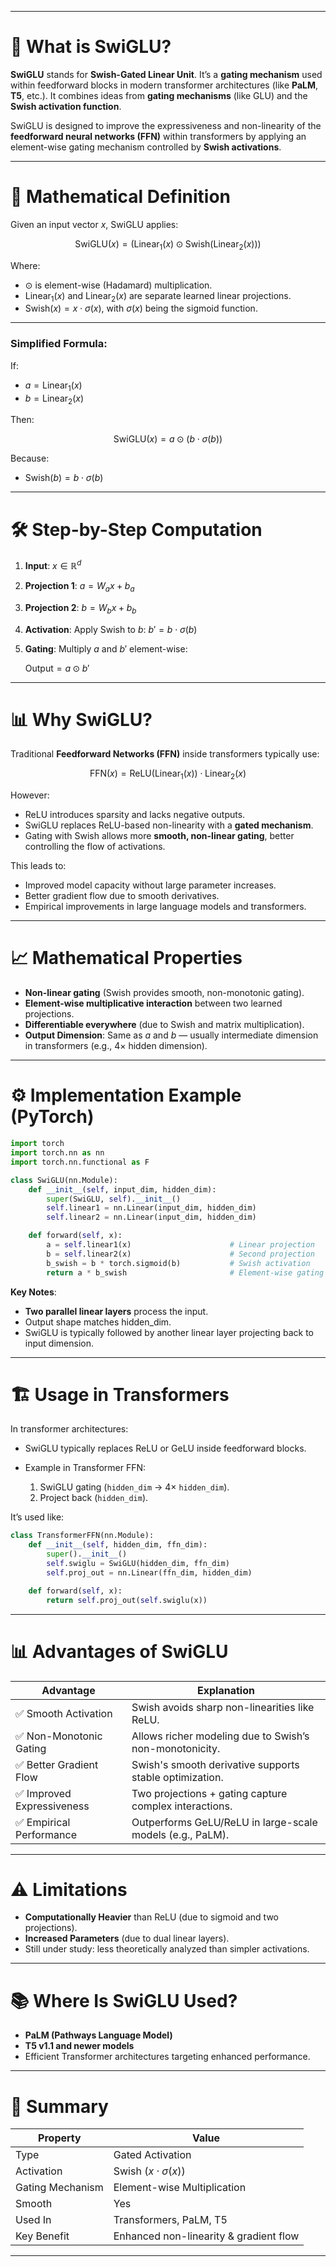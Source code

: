 
---

# 🎯 What is SwiGLU?

**SwiGLU** stands for **Swish-Gated Linear Unit**. It’s a **gating mechanism** used within feedforward blocks in modern transformer architectures (like **PaLM**, **T5**, etc.). It combines ideas from **gating mechanisms** (like GLU) and the **Swish activation function**.

SwiGLU is designed to improve the expressiveness and non-linearity of the **feedforward neural networks (FFN)** within transformers by applying an element-wise gating mechanism controlled by **Swish activations**.

---

# 🔬 Mathematical Definition

Given an input vector $x$, SwiGLU applies:

$$
\text{SwiGLU}(x) = (\text{Linear}_1(x) \odot \text{Swish}(\text{Linear}_2(x)))
$$

Where:

* $\odot$ is element-wise (Hadamard) multiplication.
* $\text{Linear}_1(x)$ and $\text{Linear}_2(x)$ are separate learned linear projections.
* $\text{Swish}(x) = x \cdot \sigma(x)$, with $\sigma(x)$ being the sigmoid function.

---

### Simplified Formula:

If:

* $a = \text{Linear}_1(x)$
* $b = \text{Linear}_2(x)$

Then:

$$
\text{SwiGLU}(x) = a \odot (b \cdot \sigma(b))
$$

Because:

* $\text{Swish}(b) = b \cdot \sigma(b)$

---

# 🛠️ Step-by-Step Computation

1. **Input**: $x \in \mathbb{R}^d$
2. **Projection 1**: $a = W_a x + b_a$
3. **Projection 2**: $b = W_b x + b_b$
4. **Activation**: Apply Swish to $b$: $b' = b \cdot \sigma(b)$
5. **Gating**: Multiply $a$ and $b'$ element-wise:

   
   $\text{Output} = a \odot b'$

---

# 📊 Why SwiGLU?

Traditional **Feedforward Networks (FFN)** inside transformers typically use:

$$
\text{FFN}(x) = \text{ReLU}(\text{Linear}_1(x)) \cdot \text{Linear}_2(x)
$$

However:

* ReLU introduces sparsity and lacks negative outputs.
* SwiGLU replaces ReLU-based non-linearity with a **gated mechanism**.
* Gating with Swish allows more **smooth, non-linear gating**, better controlling the flow of activations.

This leads to:

* Improved model capacity without large parameter increases.
* Better gradient flow due to smooth derivatives.
* Empirical improvements in large language models and transformers.

---

# 📈 Mathematical Properties

* **Non-linear gating** (Swish provides smooth, non-monotonic gating).
* **Element-wise multiplicative interaction** between two learned projections.
* **Differentiable everywhere** (due to Swish and matrix multiplication).
* **Output Dimension**: Same as $a$ and $b$ — usually intermediate dimension in transformers (e.g., 4× hidden dimension).

---

# ⚙️ Implementation Example (PyTorch)

```python
import torch
import torch.nn as nn
import torch.nn.functional as F

class SwiGLU(nn.Module):
    def __init__(self, input_dim, hidden_dim):
        super(SwiGLU, self).__init__()
        self.linear1 = nn.Linear(input_dim, hidden_dim)
        self.linear2 = nn.Linear(input_dim, hidden_dim)

    def forward(self, x):
        a = self.linear1(x)                      # Linear projection
        b = self.linear2(x)                      # Second projection
        b_swish = b * torch.sigmoid(b)           # Swish activation
        return a * b_swish                       # Element-wise gating
```

**Key Notes**:

* **Two parallel linear layers** process the input.
* Output shape matches hidden\_dim.
* SwiGLU is typically followed by another linear layer projecting back to input dimension.

---

# 🏗️ Usage in Transformers

In transformer architectures:

* SwiGLU typically replaces ReLU or GeLU inside feedforward blocks.
* Example in Transformer FFN:

  1. SwiGLU gating (`hidden_dim` → 4× `hidden_dim`).
  2. Project back (`hidden_dim`).

It’s used like:

```python
class TransformerFFN(nn.Module):
    def __init__(self, hidden_dim, ffn_dim):
        super().__init__()
        self.swiglu = SwiGLU(hidden_dim, ffn_dim)
        self.proj_out = nn.Linear(ffn_dim, hidden_dim)

    def forward(self, x):
        return self.proj_out(self.swiglu(x))
```

---

# 📊 Advantages of SwiGLU

| Advantage                 | Explanation                                               |
| ------------------------- | --------------------------------------------------------- |
| ✅ Smooth Activation       | Swish avoids sharp non-linearities like ReLU.             |
| ✅ Non-Monotonic Gating    | Allows richer modeling due to Swish’s non-monotonicity.   |
| ✅ Better Gradient Flow    | Swish's smooth derivative supports stable optimization.   |
| ✅ Improved Expressiveness | Two projections + gating capture complex interactions.    |
| ✅ Empirical Performance   | Outperforms GeLU/ReLU in large-scale models (e.g., PaLM). |

---

# ⚠️ Limitations

* **Computationally Heavier** than ReLU (due to sigmoid and two projections).
* **Increased Parameters** (due to dual linear layers).
* Still under study: less theoretically analyzed than simpler activations.

---

# 📚 Where Is SwiGLU Used?

* **PaLM (Pathways Language Model)**
* **T5 v1.1 and newer models**
* Efficient Transformer architectures targeting enhanced performance.

---

# 🚀 Summary

| Property         | Value                                  |
| ---------------- | -------------------------------------- |
| Type             | Gated Activation                       |
| Activation       | Swish ($x \cdot \sigma(x)$)            |
| Gating Mechanism | Element-wise Multiplication            |
| Smooth           | Yes                                    |
| Used In          | Transformers, PaLM, T5                 |
| Key Benefit      | Enhanced non-linearity & gradient flow |

---

